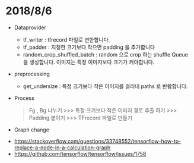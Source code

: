 # 2018/8/6

+ Dataprovider
    - tf_writer : tfrecord 파일로 변한합니다.
    - tf_padder : 지정한 크기보다 작으면 padding 을 추가합니다
    - random_crop_shuffled_batch : random 으로 crop 하는 shuffle Queue 을 생성합니다. 이미지는 특정 이미지보다 크기가 커야합니다.

+ preprocessing
    - get_undersize : 특정 크기보다 작은 이미지를 걸러내 paths 로 반홥합니다.



+ Process
    > Fg , Bg 나누기 >>> 특정 크기보다 작은 이미지 경로 추출 하기 >>> Padding 붙이기 >>> TFrecord 파일로 만들기




+ Graph change
 - https://stackoverflow.com/questions/33748552/tensorflow-how-to-replace-a-node-in-a-calculation-graph
 - https://github.com/tensorflow/tensorflow/issues/1758